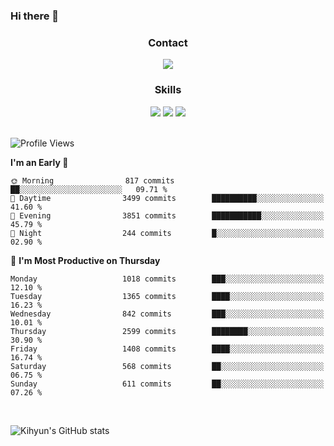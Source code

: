 ### Hi there 👋

<!--
**Key5771/Key5771** is a ✨ _special_ ✨ repository because its `README.md` (this file) appears on your GitHub profile.

Here are some ideas to get you started:

- 🔭 I’m currently working on ...
- 🌱 I’m currently learning ...
- 👯 I’m looking to collaborate on ...
- 🤔 I’m looking for help with ...
- 💬 Ask me about ...
- 📫 How to reach me: ...
- 😄 Pronouns: ...
- ⚡ Fun fact: ...
-->

<h3 align="center">Contact</h3>
<div align="center">
  <a href="mailto:ksj57715@gmail.com"><img src="https://img.shields.io/badge/Gmail-D14836?style=for-the-badge&logo=gmail&logoColor=white"/></a>
</div>

<h3 align="center">Skills</h3>
<div align="center">
  <img src="https://img.shields.io/badge/iOS-000000?style=for-the-badge&logo=ios&logoColor=white"/>
  <img src="https://img.shields.io/badge/Swift-FA7343?style=for-the-badge&logo=swift&logoColor=white"/>
  <img src="https://img.shields.io/badge/Xcode-007ACC?style=for-the-badge&logo=Xcode&logoColor=white"/>
</div>

<br>

<!--START_SECTION:waka-->
![Profile Views](http://img.shields.io/badge/Profile%20Views-0-blue)

**I'm an Early 🐤** 

```text
🌞 Morning                817 commits         ██░░░░░░░░░░░░░░░░░░░░░░░   09.71 % 
🌆 Daytime                3499 commits        ██████████░░░░░░░░░░░░░░░   41.60 % 
🌃 Evening                3851 commits        ███████████░░░░░░░░░░░░░░   45.79 % 
🌙 Night                  244 commits         █░░░░░░░░░░░░░░░░░░░░░░░░   02.90 % 
```
📅 **I'm Most Productive on Thursday** 

```text
Monday                   1018 commits        ███░░░░░░░░░░░░░░░░░░░░░░   12.10 % 
Tuesday                  1365 commits        ████░░░░░░░░░░░░░░░░░░░░░   16.23 % 
Wednesday                842 commits         ███░░░░░░░░░░░░░░░░░░░░░░   10.01 % 
Thursday                 2599 commits        ████████░░░░░░░░░░░░░░░░░   30.90 % 
Friday                   1408 commits        ████░░░░░░░░░░░░░░░░░░░░░   16.74 % 
Saturday                 568 commits         ██░░░░░░░░░░░░░░░░░░░░░░░   06.75 % 
Sunday                   611 commits         ██░░░░░░░░░░░░░░░░░░░░░░░   07.26 % 
```



<!--END_SECTION:waka-->

<br>


![Kihyun's GitHub stats](https://github-readme-stats.vercel.app/api?username=key5771&show_icons=true&theme=radical)

